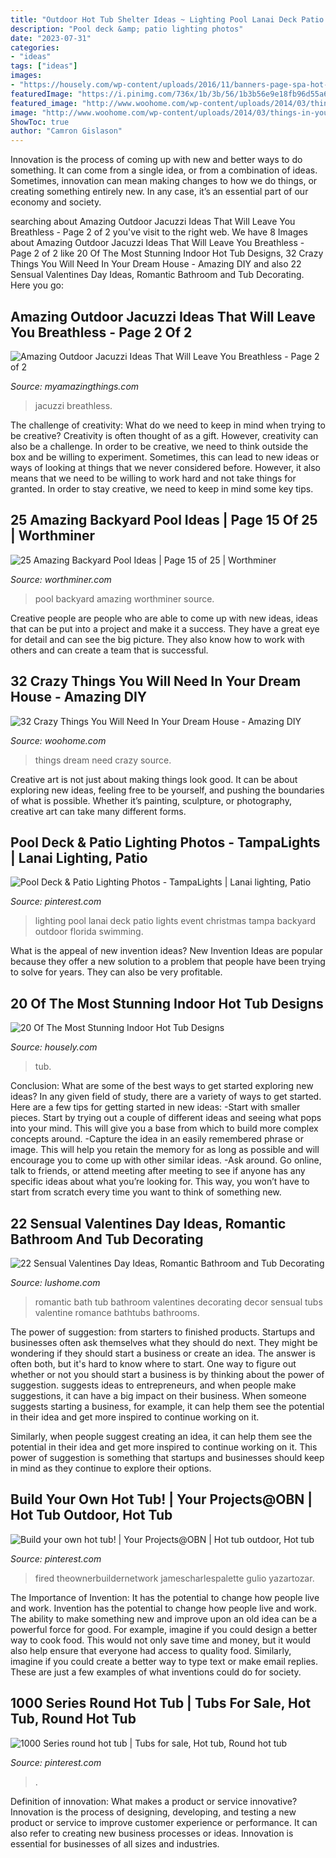 ```yaml
---
title: "Outdoor Hot Tub Shelter Ideas ~ Lighting Pool Lanai Deck Patio Lights Event Christmas Tampa Backyard Outdoor Florida Swimming"
description: "Pool deck &amp; patio lighting photos"
date: "2023-07-31"
categories:
- "ideas"
tags: ["ideas"]
images:
- "https://housely.com/wp-content/uploads/2016/11/banners-page-spa-hot-tubs.jpg"
featuredImage: "https://i.pinimg.com/736x/1b/3b/56/1b3b56e9e18fb96d55a6a549c81a18ef.jpg"
featured_image: "http://www.woohome.com/wp-content/uploads/2014/03/things-in-your-dream-house-11-2.jpg"
image: "http://www.woohome.com/wp-content/uploads/2014/03/things-in-your-dream-house-11-2.jpg"
ShowToc: true
author: "Camron Gislason"
---
```



Innovation is the process of coming up with new and better ways to do something. It can come from a single idea, or from a combination of ideas. Sometimes, innovation can mean making changes to how we do things, or creating something entirely new. In any case, it’s an essential part of our economy and society.

	

		
searching about Amazing Outdoor Jacuzzi Ideas That Will Leave You Breathless - Page 2 of 2 you've visit to the right web. We have 8 Images about Amazing Outdoor Jacuzzi Ideas That Will Leave You Breathless - Page 2 of 2 like 20 Of The Most Stunning Indoor Hot Tub Designs, 32 Crazy Things You Will Need In Your Dream House - Amazing DIY and also 22 Sensual Valentines Day Ideas, Romantic Bathroom and Tub Decorating. Here you go:
		
    
## Amazing Outdoor Jacuzzi Ideas That Will Leave You Breathless - Page 2 Of 2

<img loading=lazy src="https://myamazingthings.com/wp-content/uploads/2017/04/outdoors.jpg" onerror="this.onerror=null;this.src='https://tse1.mm.bing.net/th?id=OIP.goW2g-Nkgycqx7mDJxz9ZwHaJ4&amp;pid=15.1';" alt="Amazing Outdoor Jacuzzi Ideas That Will Leave You Breathless - Page 2 of 2">

_Source: myamazingthings.com_

>jacuzzi breathless. 

	

The challenge of creativity: What do we need to keep in mind when trying to be creative?
Creativity is often thought of as a gift. However, creativity can also be a challenge. In order to be creative, we need to think outside the box and be willing to experiment. Sometimes, this can lead to new ideas or ways of looking at things that we never considered before. However, it also means that we need to be willing to work hard and not take things for granted. In order to stay creative, we need to keep in mind some key tips.

    
## 25 Amazing Backyard Pool Ideas | Page 15 Of 25 | Worthminer

<img loading=lazy src="http://www.worthminer.com/wp-content/uploads/2018/07/Pool-15.jpg" onerror="this.onerror=null;this.src='https://tse4.mm.bing.net/th?id=OIP._S3p7GmSJ5uXzTjxfJ1X2gHaKB&amp;pid=15.1';" alt="25 Amazing Backyard Pool Ideas | Page 15 of 25 | Worthminer">

_Source: worthminer.com_

>pool backyard amazing worthminer source. 

	

Creative people are people who are able to come up with new ideas, ideas that can be put into a project and make it a success. They have a great eye for detail and can see the big picture. They also know how to work with others and can create a team that is successful.

    
## 32 Crazy Things You Will Need In Your Dream House - Amazing DIY

<img loading=lazy src="http://www.woohome.com/wp-content/uploads/2014/03/things-in-your-dream-house-11-2.jpg" onerror="this.onerror=null;this.src='https://tse1.mm.bing.net/th?id=OIP.2dI3IsZ5vaW3xmxHF2jT5AHaJ4&amp;pid=15.1';" alt="32 Crazy Things You Will Need In Your Dream House - Amazing DIY">

_Source: woohome.com_

>things dream need crazy source. 

	

Creative art is not just about making things look good. It can be about exploring new ideas, feeling free to be yourself, and pushing the boundaries of what is possible. Whether it’s painting, sculpture, or photography, creative art can take many different forms.

    
## Pool Deck &amp; Patio Lighting Photos - TampaLights | Lanai Lighting, Patio

<img loading=lazy src="https://i.pinimg.com/736x/ab/d4/9e/abd49e92b4ebbdc8d29988d81547ade9--patio-lighting-event-lighting.jpg" onerror="this.onerror=null;this.src='https://tse3.mm.bing.net/th?id=OIP.eb_U7uj5Vk_14GbF6yfTXQEsDI&amp;pid=15.1';" alt="Pool Deck &amp; Patio Lighting Photos - TampaLights | Lanai lighting, Patio">

_Source: pinterest.com_

>lighting pool lanai deck patio lights event christmas tampa backyard outdoor florida swimming. 

	

What is the appeal of new invention ideas?
New Invention Ideas are popular because they offer a new solution to a problem that people have been trying to solve for years. They can also be very profitable.

    
## 20 Of The Most Stunning Indoor Hot Tub Designs

<img loading=lazy src="https://housely.com/wp-content/uploads/2016/11/banners-page-spa-hot-tubs.jpg" onerror="this.onerror=null;this.src='https://tse2.mm.bing.net/th?id=OIP.WKLjsI_BNPJPADL1o3rY4AHaDd&amp;pid=15.1';" alt="20 Of The Most Stunning Indoor Hot Tub Designs">

_Source: housely.com_

>tub. 

	

Conclusion: What are some of the best ways to get started exploring new ideas?
In any given field of study, there are a variety of ways to get started. Here are a few tips for getting started in new ideas: 
-Start with smaller pieces. Start by trying out a couple of different ideas and seeing what pops into your mind. This will give you a base from which to build more complex concepts around. 
-Capture the idea in an easily remembered phrase or image. This will help you retain the memory for as long as possible and will encourage you to come up with other similar ideas. 
-Ask around. Go online, talk to friends, or attend meeting after meeting to see if anyone has any specific ideas about what you’re looking for. This way, you won’t have to start from scratch every time you want to think of something new.

    
## 22 Sensual Valentines Day Ideas, Romantic Bathroom And Tub Decorating

<img loading=lazy src="https://www.lushome.com/wp-content/uploads/2016/02/romantic-valentines-day-ideas-bathtubs-21.jpg" onerror="this.onerror=null;this.src='https://tse2.mm.bing.net/th?id=OIP.MZwuRDLvZrSWK_ZkqTVVtwHaHX&amp;pid=15.1';" alt="22 Sensual Valentines Day Ideas, Romantic Bathroom and Tub Decorating">

_Source: lushome.com_

>romantic bath tub bathroom valentines decorating decor sensual tubs valentine romance bathtubs bathrooms. 

	

The power of suggestion: from starters to finished products.
Startups and businesses often ask themselves what they should do next. They might be wondering if they should start a business or create an idea. The answer is often both, but it's hard to know where to start. One way to figure out whether or not you should start a business is by thinking about the power of suggestion. 
 suggests ideas to entrepreneurs, and when people make suggestions, it can have a big impact on their business. When someone suggests starting a business, for example, it can help them see the potential in their idea and get more inspired to continue working on it. 

Similarly, when people suggest creating an idea, it can help them see the potential in their idea and get more inspired to continue working on it. This power of suggestion is something that startups and businesses should keep in mind as they continue to explore their options.

    
## Build Your Own Hot Tub! | Your Projects@OBN | Hot Tub Outdoor, Hot Tub

<img loading=lazy src="https://i.pinimg.com/736x/da/a5/78/daa578608cdedd081e996a70fe345bb4.jpg" onerror="this.onerror=null;this.src='https://tse1.mm.bing.net/th?id=OIP.RW95inpZzW-3wOiuO22rxwHaLH&amp;pid=15.1';" alt="Build your own hot tub! | Your Projects@OBN | Hot tub outdoor, Hot tub">

_Source: pinterest.com_

>fired theownerbuildernetwork jamescharlespalette gulio yazartozar. 

	

The Importance of Invention: It has the potential to change how people live and work.
Invention has the potential to change how people live and work. The ability to make something new and improve upon an old idea can be a powerful force for good. For example, imagine if you could design a better way to cook food. This would not only save time and money, but it would also help ensure that everyone had access to quality food. Similarly, imagine if you could create a better way to type text or make email replies. These are just a few examples of what inventions could do for society.

    
## 1000 Series Round Hot Tub | Tubs For Sale, Hot Tub, Round Hot Tub

<img loading=lazy src="https://i.pinimg.com/736x/1b/3b/56/1b3b56e9e18fb96d55a6a549c81a18ef.jpg" onerror="this.onerror=null;this.src='https://tse1.mm.bing.net/th?id=OIP.DB4-e3ybA73dcvzjp-QBHAHaJ4&amp;pid=15.1';" alt="1000 Series round hot tub | Tubs for sale, Hot tub, Round hot tub">

_Source: pinterest.com_

>. 

	

Definition of innovation: What makes a product or service innovative?
Innovation is the process of designing, developing, and testing a new product or service to improve customer experience or performance. It can also refer to creating new business processes or ideas. Innovation is essential for businesses of all sizes and industries.

